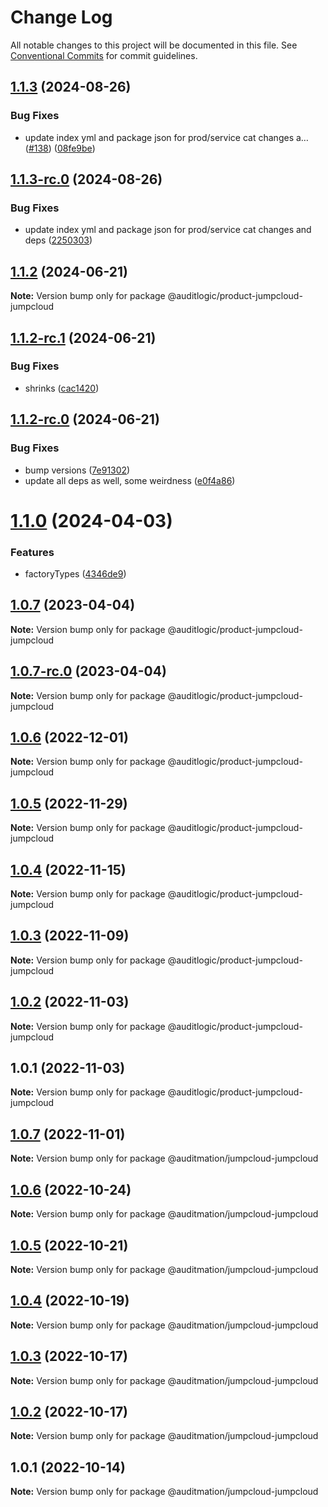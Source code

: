 # Change Log

All notable changes to this project will be documented in this file.
See [Conventional Commits](https://conventionalcommits.org) for commit guidelines.

## [1.1.3](https://github.com/auditlogic/product/compare/@auditlogic/product-jumpcloud-jumpcloud@1.1.2...@auditlogic/product-jumpcloud-jumpcloud@1.1.3) (2024-08-26)


### Bug Fixes

* update index yml and package json for prod/service cat changes a… ([#138](https://github.com/auditlogic/product/issues/138)) ([08fe9be](https://github.com/auditlogic/product/commit/08fe9beb1c8457462a19bc69caa02e6212d97e1a))





## [1.1.3-rc.0](https://github.com/auditlogic/product/compare/@auditlogic/product-jumpcloud-jumpcloud@1.1.2...@auditlogic/product-jumpcloud-jumpcloud@1.1.3-rc.0) (2024-08-26)


### Bug Fixes

* update index yml and package json for prod/service cat changes and deps ([2250303](https://github.com/auditlogic/product/commit/225030363a363608240135b7ebed386b28f01e4b))





## [1.1.2](https://github.com/auditlogic/product/compare/@auditlogic/product-jumpcloud-jumpcloud@1.1.2-rc.1...@auditlogic/product-jumpcloud-jumpcloud@1.1.2) (2024-06-21)

**Note:** Version bump only for package @auditlogic/product-jumpcloud-jumpcloud





## [1.1.2-rc.1](https://github.com/auditlogic/product/compare/@auditlogic/product-jumpcloud-jumpcloud@1.1.2-rc.0...@auditlogic/product-jumpcloud-jumpcloud@1.1.2-rc.1) (2024-06-21)


### Bug Fixes

* shrinks ([cac1420](https://github.com/auditlogic/product/commit/cac14200fefcd8183ab69fe89a47bd3f70f563e9))





## [1.1.2-rc.0](https://github.com/auditlogic/product/compare/@auditlogic/product-jumpcloud-jumpcloud@1.1.0...@auditlogic/product-jumpcloud-jumpcloud@1.1.2-rc.0) (2024-06-21)


### Bug Fixes

* bump versions ([7e91302](https://github.com/auditlogic/product/commit/7e913023b8b312150ed7762c32fbbe616be71de5))
* update all deps as well, some weirdness ([e0f4a86](https://github.com/auditlogic/product/commit/e0f4a864714e2d3de6bbf3da014d5312fe53be2f))





# [1.1.0](https://github.com/auditlogic/product/compare/@auditlogic/product-jumpcloud-jumpcloud@1.0.7...@auditlogic/product-jumpcloud-jumpcloud@1.1.0) (2024-04-03)


### Features

* factoryTypes ([4346de9](https://github.com/auditlogic/product/commit/4346de92693aee892fccf725338ffc7b80ab182b))





## [1.0.7](https://github.com/auditlogic/product/compare/@auditlogic/product-jumpcloud-jumpcloud@1.0.6...@auditlogic/product-jumpcloud-jumpcloud@1.0.7) (2023-04-04)

**Note:** Version bump only for package @auditlogic/product-jumpcloud-jumpcloud





## [1.0.7-rc.0](https://github.com/auditlogic/product/compare/@auditlogic/product-jumpcloud-jumpcloud@1.0.6...@auditlogic/product-jumpcloud-jumpcloud@1.0.7-rc.0) (2023-04-04)

**Note:** Version bump only for package @auditlogic/product-jumpcloud-jumpcloud





## [1.0.6](https://github.com/auditlogic/product/compare/@auditlogic/product-jumpcloud-jumpcloud@1.0.5...@auditlogic/product-jumpcloud-jumpcloud@1.0.6) (2022-12-01)

**Note:** Version bump only for package @auditlogic/product-jumpcloud-jumpcloud





## [1.0.5](https://github.com/auditlogic/product/compare/@auditlogic/product-jumpcloud-jumpcloud@1.0.4...@auditlogic/product-jumpcloud-jumpcloud@1.0.5) (2022-11-29)

**Note:** Version bump only for package @auditlogic/product-jumpcloud-jumpcloud





## [1.0.4](https://github.com/auditlogic/product/compare/@auditlogic/product-jumpcloud-jumpcloud@1.0.3...@auditlogic/product-jumpcloud-jumpcloud@1.0.4) (2022-11-15)

**Note:** Version bump only for package @auditlogic/product-jumpcloud-jumpcloud





## [1.0.3](https://github.com/auditlogic/product/compare/@auditlogic/product-jumpcloud-jumpcloud@1.0.2...@auditlogic/product-jumpcloud-jumpcloud@1.0.3) (2022-11-09)

**Note:** Version bump only for package @auditlogic/product-jumpcloud-jumpcloud





## [1.0.2](https://github.com/auditlogic/product/compare/@auditlogic/product-jumpcloud-jumpcloud@1.0.1...@auditlogic/product-jumpcloud-jumpcloud@1.0.2) (2022-11-03)

**Note:** Version bump only for package @auditlogic/product-jumpcloud-jumpcloud





## 1.0.1 (2022-11-03)

**Note:** Version bump only for package @auditlogic/product-jumpcloud-jumpcloud





## [1.0.7](https://github.com/auditmation/store-content/compare/@auditmation/jumpcloud-jumpcloud@1.0.6...@auditmation/jumpcloud-jumpcloud@1.0.7) (2022-11-01)

**Note:** Version bump only for package @auditmation/jumpcloud-jumpcloud





## [1.0.6](https://github.com/auditmation/store-content/compare/@auditmation/jumpcloud-jumpcloud@1.0.5...@auditmation/jumpcloud-jumpcloud@1.0.6) (2022-10-24)

**Note:** Version bump only for package @auditmation/jumpcloud-jumpcloud





## [1.0.5](https://github.com/auditmation/store-content/compare/@auditmation/jumpcloud-jumpcloud@1.0.4...@auditmation/jumpcloud-jumpcloud@1.0.5) (2022-10-21)

**Note:** Version bump only for package @auditmation/jumpcloud-jumpcloud





## [1.0.4](https://github.com/auditmation/store-content/compare/@auditmation/jumpcloud-jumpcloud@1.0.3...@auditmation/jumpcloud-jumpcloud@1.0.4) (2022-10-19)

**Note:** Version bump only for package @auditmation/jumpcloud-jumpcloud





## [1.0.3](https://github.com/auditmation/store-content/compare/@auditmation/jumpcloud-jumpcloud@1.0.2...@auditmation/jumpcloud-jumpcloud@1.0.3) (2022-10-17)

**Note:** Version bump only for package @auditmation/jumpcloud-jumpcloud





## [1.0.2](https://github.com/auditmation/store-content/compare/@auditmation/jumpcloud-jumpcloud@1.0.1...@auditmation/jumpcloud-jumpcloud@1.0.2) (2022-10-17)

**Note:** Version bump only for package @auditmation/jumpcloud-jumpcloud





## 1.0.1 (2022-10-14)

**Note:** Version bump only for package @auditmation/jumpcloud-jumpcloud
